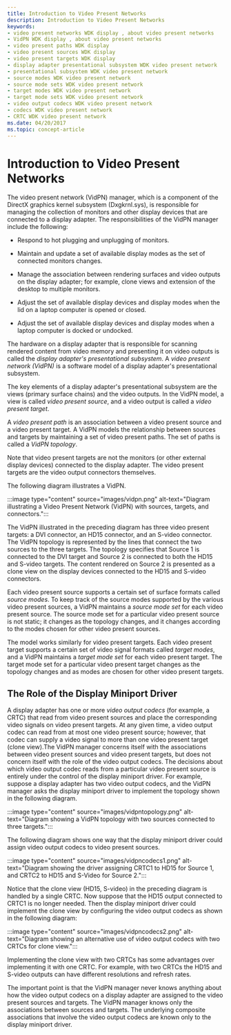 ```yaml
---
title: Introduction to Video Present Networks
description: Introduction to Video Present Networks
keywords:
- video present networks WDK display , about video present networks
- VidPN WDK display , about video present networks
- video present paths WDK display
- video present sources WDK display
- video present targets WDK display
- display adapter presentational subsystem WDK video present network
- presentational subsystem WDK video present network
- source modes WDK video present network
- source mode sets WDK video present network
- target modes WDK video present network
- target mode sets WDK video present network
- video output codecs WDK video present network
- codecs WDK video present network
- CRTC WDK video present network
ms.date: 04/20/2017
ms.topic: concept-article
---
```


# Introduction to Video Present Networks

The video present network (VidPN) manager, which is a component of the DirectX graphics kernel subsystem (Dxgkrnl.sys), is responsible for managing the collection of monitors and other display devices that are connected to a display adapter. The responsibilities of the VidPN manager include the following:

* Respond to hot plugging and unplugging of monitors.

* Maintain and update a set of available display modes as the set of connected monitors changes.

* Manage the association between rendering surfaces and video outputs on the display adapter; for example, clone views and extension of the desktop to multiple monitors.

* Adjust the set of available display devices and display modes when the lid on a laptop computer is opened or closed.

* Adjust the set of available display devices and display modes when a laptop computer is docked or undocked.

The hardware on a display adapter that is responsible for scanning rendered content from video memory and presenting it on video outputs is called the *display adapter's presentational subsystem*. A *video present network (VidPN)* is a software model of a display adapter's presentational subsystem.

The key elements of a display adapter's presentational subsystem are the views (primary surface chains) and the video outputs. In the VidPN model, a view is called *video present source*, and a video output is called a *video present target*.

A *video present path* is an association between a video present source and a video present target. A VidPN models the relationship between sources and targets by maintaining a set of video present paths. The set of paths is called a *VidPN topology*.

Note that video present targets are not the monitors (or other external display devices) connected to the display adapter. The video present targets are the video output connectors themselves.

The following diagram illustrates a VidPN.

:::image type="content" source="images/vidpn.png" alt-text="Diagram illustrating a Video Present Network (VidPN) with sources, targets, and connectors.":::

The VidPN illustrated in the preceding diagram has three video present targets: a DVI connector, an HD15 connector, and an S-video connector. The VidPN topology is represented by the lines that connect the two sources to the three targets. The topology specifies that Source 1 is connected to the DVI target and Source 2 is connected to both the HD15 and S-video targets. The content rendered on Source 2 is presented as a clone view on the display devices connected to the HD15 and S-video connectors.

Each video present source supports a certain set of surface formats called *source modes*. To keep track of the source modes supported by the various video present sources, a VidPN maintains a *source mode set* for each video present source. The source mode set for a particular video present source is not static; it changes as the topology changes, and it changes according to the modes chosen for other video present sources.

The model works similarly for video present targets. Each video present target supports a certain set of video signal formats called *target modes*, and a VidPN maintains a *target mode set* for each video present target. The target mode set for a particular video present target changes as the topology changes and as modes are chosen for other video present targets.

## The Role of the Display Miniport Driver

A display adapter has one or more *video output codecs* (for example, a CRTC) that read from video present sources and place the corresponding video signals on video present targets. At any given time, a video output codec can read from at most one video present source; however, that codec can supply a video signal to more than one video present target (clone view).The VidPN manager concerns itself with the associations between video present sources and video present targets, but does not concern itself with the role of the video output codecs. The decisions about which video output codec reads from a particular video present source is entirely under the control of the display miniport driver. For example, suppose a display adapter has two video output codecs, and the VidPN manager asks the display miniport driver to implement the topology shown in the following diagram.

:::image type="content" source="images/vidpntopology.png" alt-text="Diagram showing a VidPN topology with two sources connected to three targets.":::

The following diagram shows one way that the display miniport driver could assign video output codecs to video present sources.

:::image type="content" source="images/vidpncodecs1.png" alt-text="Diagram showing the driver assigning CRTC1 to HD15 for Source 1, and CRTC2 to HD15 and S-Video for Source 2.":::

Notice that the clone view (HD15, S-video) in the preceding diagram is handled by a single CRTC. Now suppose that the HD15 output connected to CRTC1 is no longer needed. Then the display miniport driver could implement the clone view by configuring the video output codecs as shown in the following diagram:

:::image type="content" source="images/vidpncodecs2.png" alt-text="Diagram showing an alternative use of video output codecs with two CRTCs for clone view.":::

Implementing the clone view with two CRTCs has some advantages over implementing it with one CRTC. For example, with two CRTCs the HD15 and S-video outputs can have different resolutions and refresh rates.

The important point is that the VidPN manager never knows anything about how the video output codecs on a display adapter are assigned to the video present sources and targets. The VidPN manager knows only the associations between sources and targets. The underlying composite associations that involve the video output codecs are known only to the display miniport driver.
